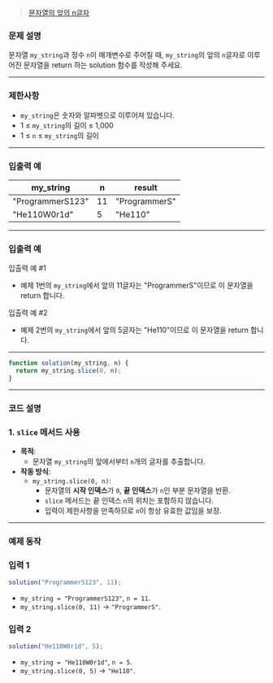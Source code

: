 > [문자열의 앞의 n글자](https://school.programmers.co.kr/learn/courses/30/lessons/181907)

### **문제 설명**

문자열 `my_string`과 정수 `n`이 매개변수로 주어질 때, `my_string`의 앞의 `n`글자로 이루어진 문자열을 return 하는 solution 함수를 작성해 주세요.

---

### 제한사항

- `my_string`은 숫자와 알파벳으로 이루어져 있습니다.
- 1 ≤ `my_string`의 길이 ≤ 1,000
- 1 ≤ `n` ≤ `my_string`의 길이

---

### 입출력 예

| my_string        | n   | result        |
| ---------------- | --- | ------------- |
| "ProgrammerS123" | 11  | "ProgrammerS" |
| "He110W0r1d"     | 5   | "He110"       |

---

### 입출력 예

입출력 예 #1

- 예제 1번의 `my_string`에서 앞의 11글자는 "ProgrammerS"이므로 이 문자열을 return 합니다.

입출력 예 #2

- 예제 2번의 `my_string`에서 앞의 5글자는 "He110"이므로 이 문자열을 return 합니다.

---

```jsx
function solution(my_string, n) {
  return my_string.slice(0, n);
}
```

---

### **코드 설명**

### **1. `slice` 메서드 사용**

- **목적**:
  - 문자열 `my_string`의 앞에서부터 `n`개의 글자를 추출합니다.
- **작동 방식**:
  - `my_string.slice(0, n)`:
    - 문자열의 **시작 인덱스**가 `0`, **끝 인덱스**가 `n`인 부분 문자열을 반환.
    - `slice` 메서드는 끝 인덱스 `n`의 위치는 포함하지 않습니다.
    - 입력이 제한사항을 만족하므로 `n`이 항상 유효한 값임을 보장.

---

### **예제 동작**

### **입력 1**

```jsx
solution("ProgrammerS123", 11);
```

- `my_string = "ProgrammerS123"`, `n = 11`.
- `my_string.slice(0, 11)` → `"ProgrammerS"`.

### **입력 2**

```jsx
solution("He110W0r1d", 5);
```

- `my_string = "He110W0r1d"`, `n = 5`.
- `my_string.slice(0, 5)` → `"He110"`.
